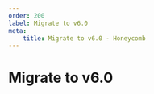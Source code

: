 ```yaml
---
order: 200
label: Migrate to v6.0
meta:
    title: Migrate to v6.0 - Honeycomb
---
```


# Migrate to v6.0



